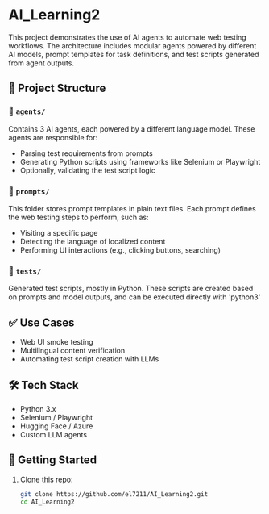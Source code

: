 # AI_Learning2

This project demonstrates the use of AI agents to automate web testing workflows. The architecture includes modular agents powered by different AI models, prompt templates for task definitions, and test scripts generated from agent outputs.

## 📁 Project Structure



### 🔹 `agents/`

Contains 3 AI agents, each powered by a different language model. These agents are responsible for:

- Parsing test requirements from prompts
- Generating Python scripts using frameworks like Selenium or Playwright
- Optionally, validating the test script logic

### 🔹 `prompts/`

This folder stores prompt templates in plain text files. Each prompt defines the web testing steps to perform, such as:

- Visiting a specific page
- Detecting the language of localized content
- Performing UI interactions (e.g., clicking buttons, searching)

### 🔹 `tests/`

Generated test scripts, mostly in Python. These scripts are created based on prompts and model outputs, and can be executed directly with 'python3'

## ✅ Use Cases

- Web UI smoke testing
- Multilingual content verification
- Automating test script creation with LLMs

## 🛠️ Tech Stack

- Python 3.x
- Selenium / Playwright
- Hugging Face / Azure 
- Custom LLM agents

## 🚀 Getting Started

1. Clone this repo:
   ```bash
   git clone https://github.com/el7211/AI_Learning2.git
   cd AI_Learning2

